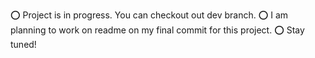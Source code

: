 ⭕ Project is in progress. You can checkout out dev branch.
⭕ I am planning to work on readme on my final commit for this project.
⭕ Stay tuned!
